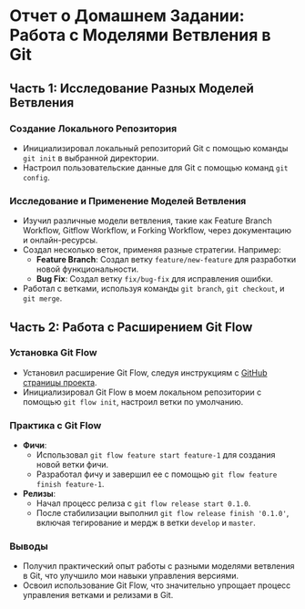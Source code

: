 # Отчет о Домашнем Задании: Работа с Моделями Ветвления в Git

## Часть 1: Исследование Разных Моделей Ветвления

### Создание Локального Репозитория
- Инициализировал локальный репозиторий Git с помощью команды `git init` в выбранной директории.
- Настроил пользовательские данные для Git с помощью команд `git config`.

### Исследование и Применение Моделей Ветвления
- Изучил различные модели ветвления, такие как Feature Branch Workflow, Gitflow Workflow, и Forking Workflow, через документацию и онлайн-ресурсы.
- Создал несколько веток, применяя разные стратегии. Например:
    - **Feature Branch**: Создал ветку `feature/new-feature` для разработки новой функциональности.
    - **Bug Fix**: Создал ветку `fix/bug-fix` для исправления ошибки.
- Работал с ветками, используя команды `git branch`, `git checkout`, и `git merge`.

## Часть 2: Работа с Расширением Git Flow

### Установка Git Flow
- Установил расширение Git Flow, следуя инструкциям с [GitHub страницы проекта](https://github.com/nvie/gitflow).
- Инициализировал Git Flow в моем локальном репозитории с помощью `git flow init`, настроил ветки по умолчанию.

### Практика с Git Flow
- **Фичи**:
    - Использовал `git flow feature start feature-1` для создания новой ветки фичи.
    - Разработал фичу и завершил ее с помощью `git flow feature finish feature-1`.
- **Релизы**:
    - Начал процесс релиза с `git flow release start 0.1.0`.
    - После стабилизации выполнил `git flow release finish '0.1.0'`, включая тегирование и мердж в ветки `develop` и `master`.

### Выводы
- Получил практический опыт работы с разными моделями ветвления в Git, что улучшило мои навыки управления версиями.
- Освоил использование Git Flow, что значительно упрощает процесс управления ветками и релизами в Git.
